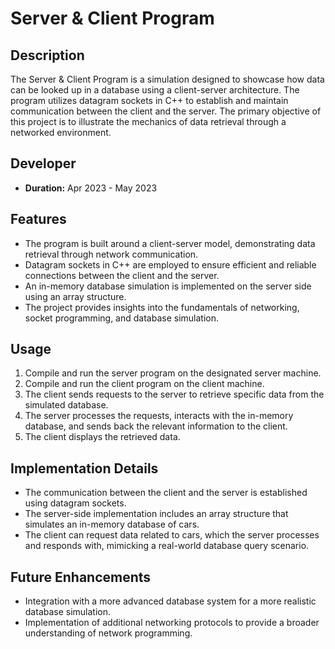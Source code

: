 
# Server & Client Program

## Description

The Server & Client Program is a simulation designed to showcase how data can be looked up in a database using a client-server architecture. The program utilizes datagram sockets in C++ to establish and maintain communication between the client and the server. The primary objective of this project is to illustrate the mechanics of data retrieval through a networked environment.

## Developer

- **Duration:** Apr 2023 - May 2023

## Features

- The program is built around a client-server model, demonstrating data retrieval through network communication.
- Datagram sockets in C++ are employed to ensure efficient and reliable connections between the client and the server.
- An in-memory database simulation is implemented on the server side using an array structure.
- The project provides insights into the fundamentals of networking, socket programming, and database simulation.

## Usage

1. Compile and run the server program on the designated server machine.
2. Compile and run the client program on the client machine.
3. The client sends requests to the server to retrieve specific data from the simulated database.
4. The server processes the requests, interacts with the in-memory database, and sends back the relevant information to the client.
5. The client displays the retrieved data.

## Implementation Details

- The communication between the client and the server is established using datagram sockets.
- The server-side implementation includes an array structure that simulates an in-memory database of cars.
- The client can request data related to cars, which the server processes and responds with, mimicking a real-world database query scenario.

## Future Enhancements

- Integration with a more advanced database system for a more realistic database simulation.
- Implementation of additional networking protocols to provide a broader understanding of network programming.

